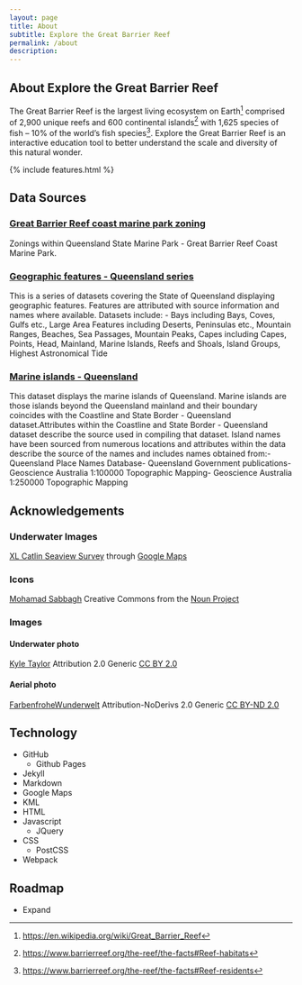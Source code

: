 ```yaml
---
layout: page
title: About
subtitle: Explore the Great Barrier Reef
permalink: /about
description: 
---
```


## About Explore the Great Barrier Reef

The Great Barrier Reef is the largest living ecosystem on Earth[^1] comprised of 2,900 unique reefs and 600 continental islands[^2] with 1,625 species of fish – 10% of the world’s fish species[^3]. Explore the Great Barrier Reef is an interactive education tool to better understand the scale and diversity of this natural wonder.

{% include features.html %}

## Data Sources

### [Great Barrier Reef coast marine park zoning](https://data.qld.gov.au/dataset/great-barrier-reef-coast-marine-park-zoning)

Zonings within Queensland State Marine Park - Great Barrier Reef Coast Marine Park.

### [Geographic features - Queensland series](https://data.qld.gov.au/dataset/geographic-features-queensland-series)

This is a series of datasets covering the State of Queensland displaying geographic features. Features are attributed with source information and names where available. Datasets include: - Bays including Bays, Coves, Gulfs etc., Large Area Features including Deserts, Peninsulas etc., Mountain Ranges, Beaches, Sea Passages, Mountain Peaks, Capes including Capes, Points, Head, Mainland, Marine Islands, Reefs and Shoals, Island Groups, Highest Astronomical Tide

### [Marine islands - Queensland](https://data.qld.gov.au/dataset/marine-islands-queensland)

This dataset displays the marine islands of Queensland. Marine islands are those islands beyond the Queensland mainland and their boundary coincides with the Coastline and State Border - Queensland dataset.Attributes within the Coastline and State Border - Queensland dataset describe the source used in compiling that dataset. Island names have been sourced from numerous locations and attributes within the data describe the source of the names and includes names obtained from:- Queensland Place Names Database- Queensland Government publications- Geoscience Australia 1:100000 Topographic Mapping- Geoscience Australia 1:250000 Topographic Mapping

## Acknowledgements

### Underwater Images

[XL Catlin Seaview Survey](http://catlinseaviewsurvey.com/) through [Google Maps](https://www.google.com.au/maps/)

### Icons

[Mohamad Sabbagh](https://thenounproject.com/Jetro/) Creative Commons from the [Noun Project](https://thenounproject.com/Msabbagh/collection/the-sea/?oq=reef&cidx=0&i=97733)

### Images

#### Underwater photo

[Kyle Taylor](https://www.flickr.com/photos/kyletaylor/) Attribution 2.0 Generic [CC BY 2.0](https://creativecommons.org/licenses/by/2.0/) 

#### Aerial photo

[FarbenfroheWunderwelt](https://www.flickr.com/photos/farbenfrohewunderwelt/) Attribution-NoDerivs 2.0 Generic [CC BY-ND 2.0](https://creativecommons.org/licenses/by-nd/2.0/) 

## Technology

* GitHub
  * Github Pages
* Jekyll
* Markdown
* Google Maps
* KML
* HTML
* Javascript
  * JQuery
* CSS
  * PostCSS
* Webpack

## Roadmap

* Expand

[^1]: https://en.wikipedia.org/wiki/Great_Barrier_Reef
[^2]: https://www.barrierreef.org/the-reef/the-facts#Reef-habitats
[^3]: https://www.barrierreef.org/the-reef/the-facts#Reef-residents